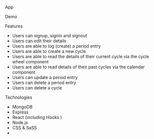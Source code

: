 App

Demo

Features

-   Users can signup, signin and signout
-   Users can edit their details
-   Users are able to log (create) a period entry
-   Users are able to create a new cycle
-   Users are able to read the details of their current cycle via the cycle wheel component
-   Users are able to read details of their past cycles via the calendar component
-   Users can update a period entry
-   Users can delete a period entry
-   Users can delete a cycle

Technologies

-   MongoDB
-   Express
-   React (including Hooks )
-   Node.js
-   CSS & SaSS
-
